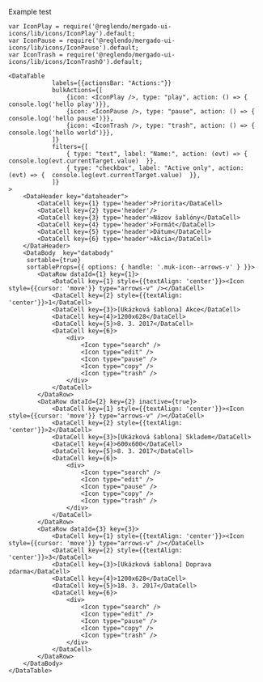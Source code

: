 Example test

    var IconPlay = require('@reglendo/mergado-ui-icons/lib/icons/IconPlay').default;
    var IconPause = require('@reglendo/mergado-ui-icons/lib/icons/IconPause').default;
    var IconTrash = require('@reglendo/mergado-ui-icons/lib/icons/IconTrashO').default;

    <DataTable
                labels={{actionsBar: "Actions:"}}
                bulkActions={[
                    {icon: <IconPlay />, type: "play", action: () => { console.log('hello play')}},
                    {icon: <IconPause />, type: "pause", action: () => { console.log('hello pause')}},
                    {icon: <IconTrash />, type: "trash", action: () => { console.log('hello world')}},
                ]}
                filters={[
                    { type: "text", label: "Name:", action: (evt) => {  console.log(evt.currentTarget.value)  }},
                    { type: "checkbox", label: "Active only", action: (evt) => {  console.log(evt.currentTarget.value)  }},
                ]}
    >
        <DataHeader key="dataheader">
            <DataCell key={1} type='header'>Priorita</DataCell>
            <DataCell key={2} type='header'/>
            <DataCell key={3} type='header'>Názov šablóny</DataCell>
            <DataCell key={4} type='header'>Formát</DataCell>
            <DataCell key={5} type='header'>Dátum</DataCell>
            <DataCell key={6} type='header'>Akcia</DataCell>
        </DataHeader>
        <DataBody  key="databody"
         sortable={true}
         sortableProps={{ options: { handle: '.muk-icon--arrows-v' } }}>
            <DataRow dataId={1} key={1}>
                <DataCell key={1} style={{textAlign: 'center'}}><Icon style={{cursor: 'move'}} type="arrows-v" /></DataCell>
                <DataCell key={2} style={{textAlign: 'center'}}>1</DataCell>
                <DataCell key={3}>[Ukázková šablona] Akce</DataCell>
                <DataCell key={4}>1200x628</DataCell>
                <DataCell key={5}>8. 3. 2017</DataCell>
                <DataCell key={6}>
                    <div>
                        <Icon type="search" />
                        <Icon type="edit" />
                        <Icon type="pause" />
                        <Icon type="copy" />
                        <Icon type="trash" />
                    </div>
                </DataCell>
            </DataRow>
            <DataRow dataId={2} key={2} inactive={true}>
                <DataCell key={1} style={{textAlign: 'center'}}><Icon style={{cursor: 'move'}} type="arrows-v" /></DataCell>
                <DataCell key={2} style={{textAlign: 'center'}}>2</DataCell>
                <DataCell key={3}>[Ukázková šablona] Skladem</DataCell>
                <DataCell key={4}>600x600</DataCell>
                <DataCell key={5}>8. 3. 2017</DataCell>
                <DataCell key={6}>
                    <div>
                        <Icon type="search" />
                        <Icon type="edit" />
                        <Icon type="pause" />
                        <Icon type="copy" />
                        <Icon type="trash" />
                    </div>
                </DataCell>
            </DataRow>
            <DataRow dataId={3} key={3}>
                <DataCell key={1} style={{textAlign: 'center'}}><Icon style={{cursor: 'move'}} type="arrows-v" /></DataCell>
                <DataCell key={2} style={{textAlign: 'center'}}>3</DataCell>
                <DataCell key={3}>[Ukázková šablona] Doprava zdarma</DataCell>
                <DataCell key={4}>1200x628</DataCell>
                <DataCell key={5}>18. 3. 2017</DataCell>
                <DataCell key={6}>
                    <div>
                        <Icon type="search" />
                        <Icon type="edit" />
                        <Icon type="pause" />
                        <Icon type="copy" />
                        <Icon type="trash" />
                    </div>
                </DataCell>
            </DataRow>
        </DataBody>
    </DataTable>

